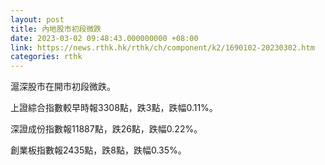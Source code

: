 ```yaml
---
layout: post
title: 內地股市初段微跌
date: 2023-03-02 09:48:43.000000000 +08:00
link: https://news.rthk.hk/rthk/ch/component/k2/1690102-20230302.htm
categories: rthk
---
```


滬深股市在開市初段微跌。

上證綜合指數較早時報3308點，跌3點，跌幅0.11%。

深證成份指數報11887點，跌26點，跌幅0.22%。

創業板指數報2435點，跌8點，跌幅0.35%。
